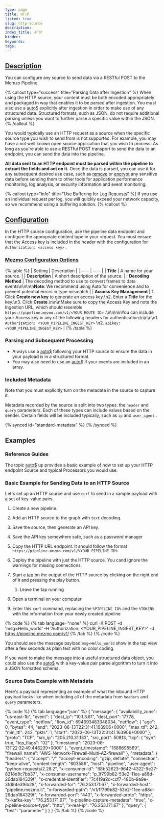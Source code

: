 ```yaml
---
type: page
title: HTTP
listed: true
slug: http-source
description: 
index_title: HTTP
hidden: 
keywords: 
tags: 
---
```


## [Description](https://docs.mezmo.com/docs/http-pipeline-source#description)

You can configure any source to send data via a RESTful POST to the Memzo Pipeline. 

{% callout type="success" title="Parsing Data after Ingestion" %}
When using the HTTP source, your content must be both encoded appropriately and packaged in way that enables it to be parsed after ingestion. You must also use a [auto$](/telemetry-pipelines/parse-processor) explicitly after ingestion in order to make use of any structured data. Structured formats, such as JSON, do not require additional parsing unless you want to further parse a specific value within the JSON.
{% /callout %}

You would typically use an HTTP request as a source when the specific source type you wish to send from is not supported.  For example, you may have a not well known open source application that you wish to process. As long as you're able to use a RESTful POST transport to send the data to an endpoint, you can send the data into the pipeline.

**All data sent to an HTTP endpoint must be parsed within the pipeline to extract the fields and act on it.** Once the data is parsed, you can use it for any subsequent desired use case, such as [remove](/telemetry-pipelines/drop-fields-processor) or [encrypt](/telemetry-pipelines/encrypt-fields-processor) any sensitive data before sending them to other tools for application performance monitoring, log analysis, or security information and event monitoring. 

{% callout type="info" title="Use Buffering for Log Requests" %}
If you use an individual request per log, you will quickly exceed your network capacity, so we recommend using a buffering solution.
{% /callout %}

## [Configuration](https://docs.mezmo.com/docs/http-pipeline-source#configuration)

In the HTTP source configuration, use the pipeline data endpoint and configure the appropriate content type in your request. You must ensure that the Access key is included in the header with the configuration for `Authorization: <access key>` .

### [Mezmo Configuration Options](https://docs.mezmo.com/docs/http-pipeline-source#mezmo-configuration-options)

{% table %}
| Setting | Description | 
| ---- | ---- | 
| **Title** | A name for your source. | 
| **Description** | A short description of the source. | 
| **Decoding Method** | The decoding method to use to convert frames to data events\n\n\n\n**Note**: We recommend using Auto for convenience and to prevent potential errors in type mismatch | 
| **Access Key Management** | 1. Click **Create new key** to generate an access key.\n2. Enter a **Title** for the key.\n3. Click **Create**.\n\n\nMake sure to copy the Access Key and note the Ingestion URL, which should resemble `https://pipeline.mezmo.com/v1/<YOUR ROUTE ID>` .\n\n\n\nYou can include your Access key in any of the following headers for authentication:\n\n\n\n1. `Authorization: <YOUR_PIPELINE_INGEST_KEY>` \n2. `apikey: <YOUR_PIPELINE_INGEST_KEY>` | 
{% /table %}

### Parsing and Subsequent Processing

- Always use a [auto$](/telemetry-pipelines/parse-processor) following your HTTP source to ensure the data in your payload is in a structured format.
- You may also need to use an [auto$](/telemetry-pipelines/unroll-processor) if your events are included in an array.

### Included Metadata

Note that you must explicitly turn on the metadata in the source to capture it.

Metadata recorded by the source is split into two types: the `header`  and `query`  parameters. Each of these types can include values based on the sender. Certain fields will be included typically, such as `ip`  and `user_agent` .

{% synced id="standard-metadata" %}
{% /synced %}

## Examples

### Reference Guides

The topic [auto$](/telemetry-pipelines/set-up-and-process-http-endpoint-data) up provides a basic example of how to set up your HTTP endpoint Source and typical Processors you would use.

### Basic Example for Sending Data to an HTTP Source

Let's set up an HTTP source and use `curl` to send in a sample payload with a set of key-value pairs.

1. Create a new pipeline.
2. Add an HTTP source to the graph with `text`  decoding.
3. Save the source, then generate an API key.
4. Save the API key somewhere safe, such as a password manager
5. Copy the HTTP URL endpoint. It should follow the format `https://pipeline.mezmo.com/v1/%YOUR PIPELINE ID%`
6. Deploy the pipeline with just the HTTP source. You cand ignore the warnings for missing connections.
7. Start a [tap](/telemetry-pipelines/view-pipeline-data) on the output of the HTTP source by clicking on the right end of it and pressing the play button.
    1. Leave the tap running

8. Open a terminal on your computer
9. Enter this `curl` command,  replacing the `%PIPELINE ID%` and the `%TOKEN%` with the information from your newly created pipeline

{% code %}
{% tab language="none" %}
curl -X POST -d 'msg=Hello_world' -H 'Authorization: <YOUR_PIPELINE_INGEST_KEY>' -d https://pipeline.mezmo.com/v1/<YOUR ROUTE ID>
{% /tab %}
{% /code %}

You should see the message payload `msg=Hello_world` show in the tap view after a few seconds as plain text with no color coding.

If you want to make the message into a useful structured data object, you could also use the [auto$](/telemetry-pipelines/parse-processor) with a key-value pair parse algorithm to turn it into a JSON formatted schema.

### Source Data Example with Metadata

Here's a payload representing an example of what the inbound HTTP payload looks like when including all of the metadata from `headers` and `query` parameters.

{% code %}
{% tab language="json" %}
{
  "message": {
    "availability_zone": "us-east-1b",
    "event": {
      "dest_ip": "10.1.3.81",
      "dest_port": 17778,
      "event_type": "netflow",
      "flow_id": 694693483348034,
      "netflow": {
        "age": 0,
        "bytes": 44,
        "end": "2023-06-13T22:31:41.163906+0000",
        "max_ttl": 242,
        "min_ttl": 242,
        "pkts": 1,
        "start": "2023-06-13T22:31:41.163906+0000"
      },
      "proto": "TCP",
      "src_ip": "205.210.31.133",
      "src_port": 50813,
      "tcp": {
        "syn": true,
        "tcp_flags": "02"
      },
      "timestamp": "2023-06-13T22:32:49.446239+0000"
    },
    "event_timestamp": "1686695569",
    "firewall_name": "AWS-Network-Firewall-Multi-AZ-firewall"
  },
  "metadata": {
    "headers": {
      "accept": "*/*",
      "accept-encoding": "gzip, deflate",
      "connection": "keep-alive",
      "content-length": "603586",
      "host": "pipeline",
      "user-agent": "python-requests/2.28.2",
      "x-consumer-id": "68b52623-9642-4322-9e27-8218d8c7bb37",
      "x-consumer-username": "p_1f799b82-53e2-11ee-a88d-26dab184329f",
      "x-credential-identifier": "7c419a2c-ccf7-480b-9a9e-3fd94e3f6b28",
      "x-forwarded-for": "76.253.171.67",
      "x-forwarded-host": "pipeline.mezmo.it",
      "x-forwarded-path": "/v1/1f799b82-53e2-11ee-a88d-26dab184329f",
      "x-forwarded-port": "443",
      "x-forwarded-proto": "https",
      "x-kafka-key": "76.253.171.67",
      "x-pipeline-capture-metadata": "true",
      "x-pipeline-source-type": "http",
      "x-real-ip": "76.253.171.67"
    },
    "query": {
      "test": "parameter"
    }
  }
}
{% /tab %}
{% /code %}
